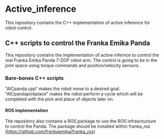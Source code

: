 # Active_inference
This repository contains the C++ implementation of active inference for robot control.

## C++ scripts to control the Franka Emika Panda
This repository contains the implementation of active infernce to control the real Franka Emika Panda 7-DOF robot arm. 
The control is going to be in the joint space using torque commands and position/velocity sensors.

### Bare-bones C++ scripts
"AICpanda.cpp" makes the robot move to a desired goal. 
"AICpandapickplace" makes the robot perform a cycle which will be completed with the pick and place of objects later on.

#### ROS implementation
The repository also contains a ROS package to use the ROS infrasctucture to control the Panda. The package should be installed within franka_ros (https://github.com/frankaemika/franka_ros)
